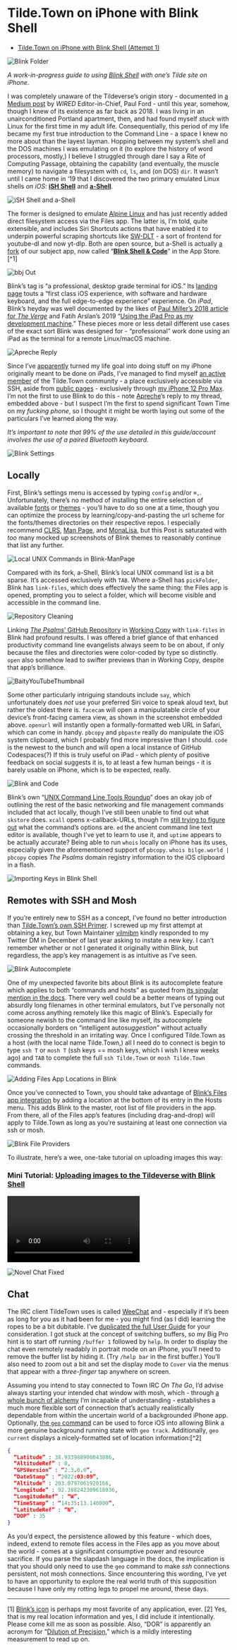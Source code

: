 # Tilde.Town on iPhone with Blink Shell
- [Tilde.Town on iPhone with Blink Shell (Attempt 1)](drafts://open?uuid=E43D7483-F933-47DE-989C-BFD1D6931C1A)

![Blink Folder](https://tilde.town/~extratone/icons/blinkfolder.png)

*A work-in-progress guide to using [Blink Shell](https://testflight.apple.com/v1/app/1156707581) with one’s Tilde site on iPhone*.

I was completely unaware of the Tildeverse’s origin story - documented in [a Medium post](https://medium.com/message/tilde-club-i-had-a-couple-drinks-and-woke-up-with-1-000-nerds-a8904f0a2ebf) by *WIRED* Editor-in-Chief, Paul Ford - until this year, somehow, though I knew of its existence as far back as 2018. I was living in an unairconditioned Portland apartment, then, and had found myself *stuck* with Linux for the first time in my adult life. Consequentially, this period of my life became my first true introduction to the Command Line - a space I knew no more about than the layest layman. Hopping between my system’s shell and the DOS machines I was emulating on it (to explore the history of word processors, mostly,) I believe I struggled through dare I say a Rite of Computing Passage, obtaining the capability (and eventually, the muscle memory) to navigate a filesystem with `cd`, `ls`, and (on DOS) `dir`. It wasn’t until I came home in ‘19 that I discovered the two primary emulated Linux shells *on iOS*: [**iSH Shell**](https://apps.apple.com/us/app/ish-shell/id1436902243) and [**a-Shell**](https://apps.apple.com/us/app/a-shell/id1473805438).

![iSH Shell and a-Shell](https://user-images.githubusercontent.com/43663476/157366845-a604bd4c-3ea8-46fe-85e6-930adb8ca180.png)

The former is designed to emulate [Alpine Linux](https://alpinelinux.org) and has just recently added direct filesystem access via the Files app. The latter is, I’m told, quite extensible, and includes Siri Shortcuts actions that have enabled it to underpin powerful scraping shortcuts like [SW-DLT](https://routinehub.co/shortcut/7284/) - a sort of frontend for youtube-dl and now yt-dlp. Both are open source, but a-Shell is actually [a fork](https://github.com/holzschu/a-shell) of our subject app, now called “[**Blink Shell & Code**](https://apps.apple.com/us/app/blink-shell-code/id1594898306)” in the App Store.[^1]

![bbj Out](https://user-images.githubusercontent.com/43663476/155115271-faa55bfd-d151-4741-9a6c-e9664a457503.png)

Blink’s tag is “a professional, desktop grade terminal for iOS.” Its [landing page](https://blink.sh) touts a “first class iOS experience, with software and hardware keyboard, and the full edge-to-edge experience” experience. On *iPad*, Blink’s heyday was well documented by the likes of [Paul Miller’s 2018 article for *The Verge*](https://www.theverge.com/circuitbreaker/2018/3/27/17152482/ipad-pro-web-development-setup-how-to-terminal-apps) and Fatih Arslan’s 2019 “[Using the iPad Pro as my development machine](https://arslan.io/2019/01/07/using-the-ipad-pro-as-my-development-machine/).” These pieces more or less detail different use cases of the exact sort Blink was designed for - “professional” work done using an iPad as the terminal for a remote Linux/macOS machine.

![Apreche Reply](https://user-images.githubusercontent.com/43663476/157371504-32ebbca7-81bf-43c0-a762-cdbc0ad50181.png)

Since I’ve [apparently](https://twitter.com/NeoYokel/status/1421410673049972739) turned my life goal into doing stuff on my iPhone originally meant to be done on iPads, I’ve managed to find myself [an active member](https://tilde.town/~extratone) of the Tilde.Town community - a place exclusively accessible via SSH, aside from [public pages](https://raindrop.io/davidblue/tilde-22520136) - exclusively through [my iPhone 12 Pro Max](https://github.com/extratone/jorts). I’m not the first to use Blink to do this - note [Apreche](https://tilde.town/~apreche)’s reply to my thread, embedded above - but I suspect I’m the first to spend significant Town Time on my *fucking phone*, so I thought it might be worth laying out some of the particulars I’ve learned along the way. 

*It’s important to note that 99% of the use detailed in this guide/account involves the use of a paired Bluetooth keyboard.*

![Blink Settings](https://user-images.githubusercontent.com/43663476/157378620-9fb29373-d49e-4519-b734-8c75caf54dad.png)

## Locally

First, Blink’s settings menu is accessed by typing `config` and/or `⌘,`. Unfortunately, there’s no method of installing the entire selection of available [fonts](https://github.com/blinksh/fonts) or [themes](https://github.com/blinksh/themes) - you’ll have to do so one at a time, though you can optimize the process by learning/copy-and-pasting the url scheme for the fonts/themes directories on their respective repos. I especially recommend [CLRS](https://github.com/blinksh/themes/blob/master/themes/CLRS.js), [Man Page](https://github.com/blinksh/themes/blob/master/themes/Man%20Page.js), and [MonaLisa](https://github.com/blinksh/themes/blob/master/themes/MonaLisa.js), but this Post is saturated with *too* many mocked up screenshots of Blink themes to reasonably continue that list any further.

![Local UNIX Commands in Blink-ManPage](https://user-images.githubusercontent.com/43663476/155014762-7b8bfc6d-d6df-418a-b43e-6d7aa56582bb.png)

Compared with its fork, a-Shell, Blink’s local UNIX command list is a bit sparse. It’s accessed exclusively with `TAB`. Where a-Shell has `pickFolder`, Blink has `link-files`, which does effectively the same thing: the Files app is opened, prompting you to select a folder, which will become visible and accessible in the command line.

![Repository Cleaning](https://user-images.githubusercontent.com/43663476/156869875-93a67975-beb2-4a25-a855-b845514ed8b3.png)

Linking [*The Psalms*’ GitHub Repository](https://github.com/extratone/bilge) in [Working Copy](https://apps.apple.com/us/app/working-copy-git-client/id896694807) with `link-files` in Blink had profound results. I was offered a brief glance of that enhanced productivity command line evangelists always seem to be on about, if only because the files and directories were color-coded by type so distinctly. `open` also somehow lead to swifter previews than in Working Copy, despite that app’s brilliance.

![BaityYouTubeThumbnail](https://user-images.githubusercontent.com/43663476/155200832-d2d5fdcb-9538-4f3e-be46-e3b203f28f17.png)

Some other particularly intriguing standouts include `say`, which unfortunately does *not* use your preferred Siri voice to speak aloud text, but rather the oldest there is. `facecam` will open a manipulatable circle of your device’s front-facing camera view, as shown in the screenshot embedded above. `openurl` will instantly open a formally-formatted web URL in Safari, which can come in handy. `pbcopy` and `pbpaste` really do manipulate the iOS system clipboard, which I probably find more impressive than I should. `code` is the newest to the bunch and will open a local instance of GitHub Codespaces(?) If this is truly useful on iPad - which plenty of positive feedback on social suggests it is, to at least a few human beings - it is barely usable on iPhone, which is to be expected, really.

![Blink and Code](https://user-images.githubusercontent.com/43663476/157388631-7668b9d9-22e7-4fef-8c36-1081e213c193.png)

Blink’s own “[UNIX Command Line Tools Roundup](https://docs.blink.sh/advanced/unix-roundup)” does an okay job of outlining the rest of the basic networking and file management commands included that act locally, though I’ve still been unable to find out what `skstore` does. `xcall` opens x-callback-URLs, though I’m [still trying to figure out](https://reddit.com/r/BlinkShell/comments/ta27h9/docs_for_xcall_command) what the command’s options are. `ed` the ancient command line text editor is available, though I’ve yet to learn to use it, and `uptime` appears to be actually accurate? Being able to run `whois` locally on iPhone has its uses, especially given the aforementioned support of `pbcopy`. `whois bilge.world | pbcopy` copies *The Psalms* domain registry information to the iOS clipboard in a flash.

![Importing Keys in Blink Shell](https://user-images.githubusercontent.com/43663476/154846142-4d16aa31-ee99-4ce9-94c5-852765d7d0b7.png)

## Remotes with SSH and Mosh

If you’re entirely new to SSH as a concept, I’ve found no better introduction than [Tilde.Town’s own SSH Primer](https://tilde.town/~extratone/wiki/getting-started/ssh.html). I screwed up my first attempt at obtaining a key, but Town Maintainer [vilmibm](https://tilde.town/~vilmibm) kindly responded to my Twitter DM in December of last year asking to instate a new key. I can’t remember whether or not I generated it originally within Blink, but regardless, the app’s key management is as intuitive as I’ve seen. 

![Blink Autocomplete](https://user-images.githubusercontent.com/43663476/157376845-c2adf11e-7f8c-44d1-8a37-fec0a9fabbcc.png)

One of my unexpected favorite bits about Blink is its autocomplete feature which applies to both “commands and hosts” as quoted from [its singular mention in the docs](https://docs.blink.sh/whats-new#version-100). There very well could be a better means of typing out absurdly long filenames in other terminal emulators, but I’ve personally not come across anything remotely like this magic of Blink’s. Especially for someone newish to the command line like myself, its autocomplete occasionally borders on “intelligent auto*suggestion*” without actually crossing the threshold in an irritating way. Once I configured Tilde.Town as a host (with the local name Tilde.Town,) all I need do to connect is begin to type `ssh T` or `mosh T` (ssh keys == mosh keys, which I wish I knew weeks ago) and `TAB` to complete the full `ssh Tilde.Town` or `mosh Tilde.Town` commands.

![Adding Files App Locations in Blink](https://user-images.githubusercontent.com/43663476/154846342-b9d49f30-61c4-438d-8886-0414951807f6.png)

Once you’ve connected to Town, you should take advantage of [Blink’s Files app integration](https://docs.blink.sh/advanced/files-app) by adding a location at the bottom of its entry in the Hosts menu. This adds Blink to the master, root list of file providers in the app. From there, all of the Files app’s features (including drag-and-drop) will apply to Tilde.Town as long as you’re sustaining at least one connection via ssh or mosh.

![Blink File Providers](https://user-images.githubusercontent.com/43663476/154846662-df10d713-6f54-46d2-8fb9-d1f77d42b14e.png)

To illustrate, here’s a wee, one-take tutorial on uploading images this way:

### Mini Tutorial: [Uploading images to the Tildeverse with Blink Shell](https://tilde.town/~extratone/videos/uploadingimageswithblink.MP4)

<video controls>
  <source src="https://tilde.town/~extratone/videos/uploadingimageswithblink.MP4">
</video>

![Novel Chat Fixed](https://tilde.town/~extratone/images/novelchatfixed.png)

## Chat

The IRC client TildeTown uses is called [WeeChat](https://weechat.org) and - especially if it’s been as long for you as it had been for me - you might find (as I did) learning the ropes to be a bit dubitable. I’ve [duplicated the full User Guide](https://tilde.town/~extratone/manual/weechat/) for your consideration. I got stuck at the concept of switching buffers, so my Big Pro hint is to start off running `/buffer 1` followed by `help`. In order to display the chat even remotely readably in portrait mode on an iPhone, you’ll need to remove the buffer list by hiding it. (Try `/help bar` in the first buffer.) You’ll also need to zoom out a bit and set the display mode to `Cover` via the menus that appear with a *three-finger* tap anywhere on screen.

Assuming you intend to stay connected to Town IRC *On The Go*, I’d advise always starting your intended chat window with mosh, which - through [a whole bunch of alchemy](https://docs.blink.sh/advanced/advanced-mosh) I’m incapable of understanding - establishes a much more flexible sort of connection that’s actually realistically dependable from within the uncertain world of a backgrounded iPhone app. Optionally, [the `geo` command](https://docs.blink.sh/advanced/advanced-ssh#persistent-ssh-connections-with-blink) can be used to force iOS into allowing Blink a more genuine background running state with `geo track`. Additionally, `geo current` displays a nicely-formatted set of location information:[^2]

```json
{
  “Latitude” : 38.933988900043886,
  “AltitudeRef” : 0,
  “GPSVersion” : “2.3.0.0”,
  “DateStamp” : “2022:03:09”,
  “Altitude” : 203.0797061920166,
  “Longitude” : 92.388242309618036,
  “LongitudeRef” : “W”,
  “TimeStamp” : “14:35:13.140000”,
  “LatitudeRef” : “N”,
  “DOP” : 35
}
```

As you’d expect, the persistence allowed by this feature - which does, indeed, extend to remote files access in the Files app as you move about the world - comes at a significant consumptive power and resource sacrifice. If you parse the slapdash language in the docs, the implication is that you should only need to use the `geo` command to make *ssh* connections persistent, not mosh connections. Since encountering this wording, I’ve yet to have an opportunity to explore the real world truth of this supposition because I have only my rotting legs to propel me around, these days.

---

[1] [Blink’s icon](https://tilde.town/~extratone/icons/blink.png) is perhaps my most favorite of any application, ever.
[2] Yes, that is my real location information and yes, I did include it intentionally. Please come kill me as soon as possible. Also, “DOR” is apparently an acronym for “[Dilution of Precision](https://en.m.wikipedia.org/wiki/Dilution_of_precision_(navigation)),” which is a mildly interesting measurement to read up on.